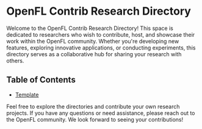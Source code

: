 # OpenFL Contrib Research Directory

Welcome to the OpenFL Contrib Research Directory! This space is dedicated to researchers who wish to contribute, host, and showcase their work within the OpenFL community. Whether you're developing new features, exploring innovative applications, or conducting experiments, this directory serves as a collaborative hub for sharing your research with others.

## Table of Contents

- [Template](./template)

Feel free to explore the directories and contribute your own research projects. If you have any questions or need assistance, please reach out to the OpenFL community. We look forward to seeing your contributions!
